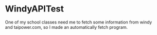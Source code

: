 # WindyAPITest
One of my school classes need me to fetch some information from windy and taipower.com, so I made an automatically fetch program.
